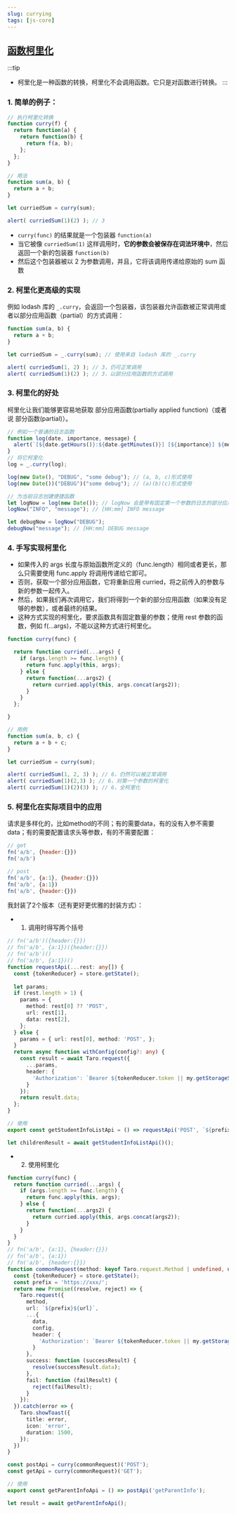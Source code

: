 ```yaml
---
slug: currying
tags: [js-core]
---
```


## [函数柯里化](https://zh.javascript.info/currying-partials)
:::tip
- 柯里化是一种函数的转换，柯里化不会调用函数。它只是对函数进行转换。
:::

### 1. 简单的例子：
```js
// 执行柯里化转换
function curry(f) {
  return function(a) {
    return function(b) {
      return f(a, b);
    };
  };
}

// 用法
function sum(a, b) {
  return a + b;
}

let curriedSum = curry(sum);

alert( curriedSum(1)(2) ); // 3
```

- `curry(func)` 的结果就是一个包装器 `function(a)`
- 当它被像 `curriedSum(1)` 这样调用时，**它的参数会被保存在词法环境中**，然后返回一个新的包装器 `function(b)`
- 然后这个包装器被以 2 为参数调用，并且，它将该调用传递给原始的 sum 函数

### 2. 柯里化更高级的实现
例如 lodash 库的 `_.curry`，会返回一个包装器，该包装器允许函数被正常调用或者以部分应用函数（partial）的方式调用：
```js
function sum(a, b) {
  return a + b;
}

let curriedSum = _.curry(sum); // 使用来自 lodash 库的 _.curry

alert( curriedSum(1, 2) ); // 3，仍可正常调用
alert( curriedSum(1)(2) ); // 3，以部分应用函数的方式调用
```

### 3. 柯里化的好处
柯里化让我们能够更容易地获取 部分应用函数(partially applied function)（或者说 部分函数(partial)）。
```js
// 例如一个普通的日志函数
function log(date, importance, message) {
  alert(`[${date.getHours()}:${date.getMinutes()}] [${importance}] ${message}`);
}
// 将它柯里化
log = _.curry(log);

log(new Date(), "DEBUG", "some debug"); // (a, b, c)形式使用
log(new Date())("DEBUG")("some debug"); // (a)(b)(c)形式使用

// 为当前日志创建便捷函数
let logNow = log(new Date()); // logNow 会是带有固定第一个参数的日志的部分应用函数
logNow("INFO", "message"); // [HH:mm] INFO message

let debugNow = logNow("DEBUG");
debugNow("message"); // [HH:mm] DEBUG message
```

### 4. 手写实现柯里化
- 如果传入的 args 长度与原始函数所定义的（func.length）相同或者更长，那么只需要使用 func.apply 将调用传递给它即可。
- 否则，获取一个部分应用函数，它将重新应用 curried，将之前传入的参数与新的参数一起传入。
- 然后，如果我们再次调用它，我们将得到一个新的部分应用函数（如果没有足够的参数），或者最终的结果。
- 这种方式实现的柯里化，要求函数具有固定数量的参数；使用 rest 参数的函数，例如 f(...args)，不能以这种方式进行柯里化。

```js
function curry(func) {

  return function curried(...args) {
    if (args.length >= func.length) {
      return func.apply(this, args);
    } else {
      return function(...args2) {
        return curried.apply(this, args.concat(args2));
      }
    }
  };

}

// 用例
function sum(a, b, c) {
  return a + b + c;
}

let curriedSum = curry(sum);

alert( curriedSum(1, 2, 3) ); // 6，仍然可以被正常调用
alert( curriedSum(1)(2,3) ); // 6，对第一个参数的柯里化
alert( curriedSum(1)(2)(3) ); // 6，全柯里化
```

### 5. 柯里化在实际项目中的应用
请求是多样化的，比如method的不同；有的需要data，有的没有入参不需要data；有的需要配置请求头等参数，有的不需要配置：
```js
// get
fn('a/b', {header:{}})
fn('a/b')

// post
fn('a/b', {a:1}, {header:{}})
fn('a/b', {a:1})
fn('a/b', {header:{}})
```

我封装了2个版本（还有更好更优雅的封装方式）：
- 1) 调用时得写两个括号
```ts
// fn('a/b')({header:{}})
// fn('a/b', {a:1})({header:{}})
// fn('a/b')()
// fn('a/b', {a:1})()
function requestApi(...rest: any[]) {
  const {tokenReducer} = store.getState();
  
  let params;
  if (rest.length > 1) {
    params = {
      method: rest[0] ?? 'POST',
      url: rest[1],
      data: rest[2],
    };
  } else {
    params = { url: rest[0], method: 'POST', };
  }
  return async function withConfig(config?: any) {
    const result = await Taro.request({
      ...params,
      header: {
        'Authorization': `Bearer ${tokenReducer.token || my.getStorageSync({ key: 'selfAppToken' })?.data}`
      }
    });
    return result.data;
  };
}

// 使用
export const getStudentInfoListApi = () => requestApi('POST', `${prefix}student/queryStudentInfoList`);

let childrenResult = await getStudentInfoListApi()();
```

- 2) 使用柯里化
```ts
function curry(func) {
  return function curried(...args) {
    if (args.length >= func.length) {
      return func.apply(this, args);
    } else {
      return function(...args2) {
        return curried.apply(this, args.concat(args2));
      }
    }
  }
}
// fn('a/b', {a:1}, {header:{}})
// fn('a/b', {a:1})
// fn('a/b', {header:{}})
function commonRequest(method: keyof Taro.request.Method | undefined, url: string, {data, config}: {data: any, config: any} = {} as {data: any, config: any}) { // 使用对象解构可以不用考虑data config顺序不固定的问题
  const {tokenReducer} = store.getState();
  const prefix = 'https://xxx/';
  return new Promise((resolve, reject) => {
    Taro.request({
      method,
      url: `${prefix}${url}`,
      ...{
        data,
        config,
        header: {
          'Authorization': `Bearer ${tokenReducer.token || my.getStorageSync({ key: 'selfAppToken' })?.data}`
        }
      },
      success: function (successResult) {
        resolve(successResult.data);
      },
      fail: function (failResult) {
        reject(failResult);
      }
    });
  }).catch(error => {
    Taro.showToast({
      title: error,
      icon: 'error',
      duration: 1500,
    });
  })
}

const postApi = curry(commonRequest)('POST');
const getApi = curry(commonRequest)('GET');

// 使用
export const getParentInfoApi = () => postApi('getParentInfo');

let result = await getParentInfoApi();
```